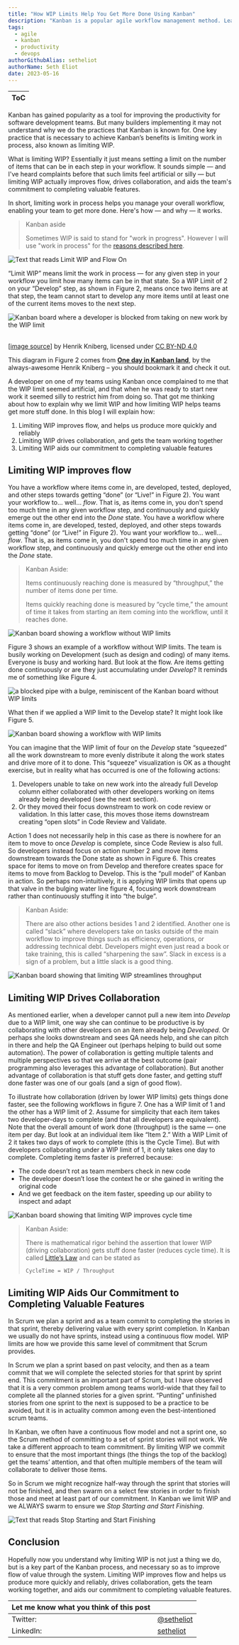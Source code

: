 ```yaml
---
title: "How WIP Limits Help You Get More Done Using Kanban"
description: "Kanban is a popular agile workflow management method. Learn how Work in Process Limits (WIP limits) work with Kanban to help you to deliver software releases faster and more reliably."
tags:
  - agile
  - kanban
  - productivity
  - devops
authorGithubAlias: setheliot
authorName: Seth Eliot
date: 2023-05-16
---
```


|ToC|
|---|

Kanban has gained popularity as a tool for improving the productivity for software development teams. But many builders implementing it may not understand why we do the practices that Kanban is known for. One key practice that is necessary to achieve Kanban’s benefits is limiting work in process, also known as limiting WIP.

What is limiting WIP? Essentially it just means setting a limit on the number of items that can be in each step in your workflow. It sounds simple — and I've heard complaints before that such limits feel artificial or silly — but limiting WIP actually improves flow, drives collaboration, and aids the team's commitment to completing valuable features.

In short, limiting work in process helps you manage your overall workflow, enabling your team to get more done. Here's how — and why — it works.

> Kanban aside
>
> Sometimes WIP is said to stand for "work in progress". However I will use "work in process" for the [reasons described here](https://www.projectmanagement.com/blog/blogPostingView.cfm?blogPostingID=63334&thisPageURL=/blog-post/63334/Why-Disciplined-Agile-Uses-Work-in-Process-and-not-Work-in-Progress).

![Text that reads Limit WIP and Flow On](images/figure1.png "Figure 1. Keeping calm helps, but it is limiting WIP that will help you to get more stuff done")

“Limit WIP” means limit the work in process — for any given step in your workflow you limit how many items can be in that state. So a WIP Limit of 2 on your “Develop” step, as shown in Figure 2, means once two items are at that step, the team cannot start to develop any more items until at least one of the current items moves to the next step.

![Kanban board where a developer is blocked from taking on new work by the WIP limit](images/figure2.png "Figure 2.  One day in Kanban land by Henrik Kniberg")

<br/>[[image source](http://blog.crisp.se/2009/06/26/henrikkniberg/1246053060000)] by Henrik Kniberg, licensed under [CC BY-ND 4.0](https://creativecommons.org/licenses/by-nd/4.0/)

This diagram in Figure 2 comes from [**One day in Kanban land**](http://blog.crisp.se/2009/06/26/henrikkniberg/1246053060000), by the always-awesome Henrik Kniberg – you should bookmark it and check it out.

A developer on one of my teams using Kanban once complained to me that the WIP limit seemed artificial, and that when he was ready to start new work it seemed silly to restrict him from doing so. That got me thinking about how to explain why we limit WIP and how limiting WIP helps teams get more stuff done. In this blog I will explain how:

1. Limiting WIP improves flow, and helps us produce more quickly and reliably
2. Limiting WIP drives collaboration, and gets the team working together
3. Limiting WIP aids our commitment to completing valuable features

## Limiting WIP improves flow

You have a workflow where items come in, are developed, tested, deployed, and other steps towards getting “done” (or “Live!” in Figure 2). You want your workflow to... well... *flow*. That is, as items come in, you don't spend too much time in any given workflow step, and continuously and quickly emerge out the other end into the *Done* state.
You have a workflow where items come in, are developed, tested, deployed, and other steps towards getting “done” (or “Live!” in Figure 2). You want your workflow to... well... *flow*. That is, as items come in, you don't spend too much time in any given workflow step, and continuously and quickly emerge out the other end into the *Done* state.

> Kanban Aside:
>
> Items continuously reaching done is measured by “throughput,” the number of items done per time.
>
> Items quickly reaching done is measured by “cycle time,” the amount of time it takes from starting an item coming into the workflow, until it reaches done.

![Kanban board showing a workflow without WIP limits](images/figure3.png "Figure 3. A workflow without WIP limits")

Figure 3 shows an example of a workflow without WIP limits. The team is busily working on Development (such as design and coding) of many items. Everyone is busy and working hard. But look at the flow. Are items getting done continuously or are they just accumulating under *Develop*? It reminds me of something like Figure 4.

![a blocked pipe with a bulge, reminiscent of the Kanban board without WIP limits](images/figure4.png "Figure 4. What happens when you do not have WIP limits")

What then if we applied a WIP limit to the Develop state? It might look like Figure 5.

![Kanban board showing a workflow with WIP limits](images/figure5.png "Figure 5. A workflow with WIP limits")

You can imagine that the WIP limit of four on the *Develop* state “squeezed” all the work downstream to more evenly distribute it along the work states and drive more of it to done. This “squeeze” visualization is OK as a thought exercise, but in reality what has occurred is one of the following actions:

1. Developers unable to take on new work into the already full Develop column either collaborated with other developers working on items already being developed (see the next section).
2. Or they moved their focus downstream to work on code review or validation. In this latter case, this moves those items downstream creating “open slots” in Code Review and Validate.

Action 1 does not necessarily help in this case as there is nowhere for an item to move to once *Develop* is complete, since Code Review is also full. So developers instead focus on action number 2 and move items downstream towards the Done state as shown in Figure 6. This creates space for items to move on from Develop and therefore creates space for items to move from Backlog to Develop. This is the “pull model” of Kanban in action. So perhaps non-intuitively, it is applying WIP limits that opens up that valve in the bulging water line figure 4, focusing work downstream rather than continuously stuffing it into “the bulge”.

> Kanban Aside:
>
> There are also other actions besides 1 and 2 identified. Another one is called “slack” where developers take on tasks outside of the main workflow to improve things such as efficiency, operations, or addressing technical debt. Developers might even just read a book or take training, this is called “sharpening the saw”. Slack in excess is a sign of a problem, but a little slack is a good thing.

![Kanban board showing that limiting WIP streamlines throughput](images/figure6.png "Figure 6. Limiting WIP can streamline throughput, and incentivizes code reviews")

## Limiting WIP Drives Collaboration

As mentioned earlier, when a developer cannot pull a new item into *Develop* due to a WIP limit, one way she can continue to be productive is by collaborating with other developers on an item already being *Developed*. Or perhaps she looks downstream and sees QA needs help, and she can pitch in there and help the QA Engineer out (perhaps helping to build out some automation). The power of collaboration is getting multiple talents and multiple perspectives so that we arrive at the best outcome (pair programming also leverages this advantage of collaboration). But another advantage of collaboration is that stuff gets done faster, and getting stuff done faster was one of our goals (and a sign of good flow).

To illustrate how collaboration (driven by lower WIP limits) gets things done faster, see the following workflows in figure 7. One has a WIP limit of 1 and the other has a WIP limit of 2. Assume for simplicity that each item takes two developer-days to complete (and that all developers are equivalent). Note that the overall amount of work done (throughput) is the same — one item per day. But look at an individual item like “Item 2.” With a WIP Limit of 2 it takes two days of work to complete (this is the Cycle Time). But with developers collaborating under a WIP limit of 1, it only takes one day to complete. Completing items faster is preferred because:

* The code doesn’t rot as team members check in new code
* The developer doesn’t lose the context he or she gained in writing the original code
* And we get feedback on the item faster, speeding up our ability to inspect and adapt

![Kanban board showing that limiting WIP improves cycle time](images/figure7.png "Figure 7. Limiting WIP improves cycle time for each item")

> Kanban Aside:
>
> There is mathematical rigor behind the assertion that lower WIP (driving collaboration) gets stuff done faster (reduces cycle time). It is called [Little’s Law](https://brooker.co.za/blog/2018/06/20/littles-law.html) and can be stated as
>
> `CycleTime = WIP​ / Throughput`

## Limiting WIP Aids Our Commitment to Completing Valuable Features

In Scrum we plan a sprint and as a team commit to completing the stories in that sprint, thereby delivering value with every sprint completion. In Kanban we usually do not have sprints, instead using a continuous flow model. WIP limits are how we provide this same level of commitment that Scrum provides.

In Scrum we plan a sprint based on past velocity, and then as a team commit that we will complete the selected stories for that sprint by sprint end. This commitment is an important part of Scrum, but I have observed that it is a very common problem among teams world-wide that they fail to complete all the planned stories for a given sprint. “Punting” unfinished stories from one sprint to the next is supposed to be a practice to be avoided, but it is in actuality common among even the best-intentioned scrum teams.

In Kanban, we often have a continuous flow model and not a sprint one, so the Scrum method of committing to a set of sprint stories will not work. We take a different approach to team commitment. By limiting WIP we commit to ensure that the most important things (the things the top of the backlog) get the teams’ attention, and that often multiple members of the team will collaborate to deliver those items.

So in Scrum we might recognize half-way through the sprint that stories will not be finished, and then swarm on a select few stories in order to finish those and meet at least part of our commitment. In Kanban we limit WIP and we ALWAYS swarm to ensure we *Stop Starting and Start Finishing*.

![Text that reads Stop Starting and Start Finishing](images/figure8.png "Figure 8. Keeping calm helps, but it is limiting WIP that will help you complete valuable features")

## Conclusion

Hopefully now you understand why limiting WIP is not just a thing we do, but is a key part of the Kanban process, and necessary so as to improve flow of value through the system.  Limiting WIP improves flow and helps us produce more quickly and reliably, drives collaboration, gets the team working together, and aids our commitment to completing valuable features.

| Let me know what you think of this post|  |
| ----------- | ----------- |
| Twitter:      | [@setheliot](https://twitter.com/setheliot)       |
| LinkedIn:   | [setheliot](https://www.linkedin.com/in/setheliot/)        |
